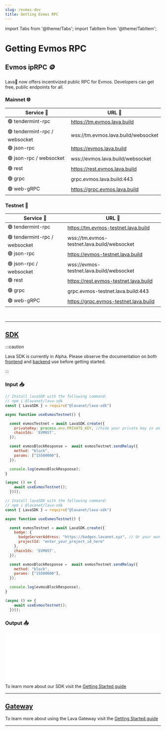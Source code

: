 ```yaml
---
slug: /evmos-dev
title: Getting Evmos RPC
---
```


import Tabs from '@theme/Tabs';
import TabItem from '@theme/TabItem';

# Getting Evmos RPC

## Evmos ipRPC 🪙
Lava🌋 now offers incentivized public RPC for Evmos. Developers can get free, public endpoints for all.

### Mainnet 🌐

| Service 🔌          | URL 🔗                                 |
|---------------------|----------------------------------------|
| 🟢 tendermint-rpc    | https://tm.evmos.lava.build            |
| 🟢 tendermint-rpc / websocket | wss://tm.evmos.lava.build/websocket |
| 🟢 json-rpc          | https://evmos.lava.build               |
| 🟢 json-rpc / websocket | wss://evmos.lava.build/websocket     |
| 🟢 rest              | https://rest.evmos.lava.build          |
| 🟢 grpc              | grpc.evmos.lava.build:443              |
| 🟢 web-gRPC          | https://grpc.evmos.lava.build          |


### Testnet 🧪

| Service 🔌                  | URL 🔗                                    |
|-----------------------------|-------------------------------------------|
| 🟢 tendermint-rpc            | https://tm.evmos-testnet.lava.build       |
| 🟢 tendermint-rpc / websocket | wss://tm.evmos-testnet.lava.build/websocket |
| 🟢 json-rpc                  | https://evmos-testnet.lava.build          |
| 🟢 json-rpc / websocket      | wss://evmos-testnet.lava.build/websocket  |
| 🟢 rest                      | https://rest.evmos-testnet.lava.build     |
| 🟢 grpc                      | grpc.evmos-testnet.lava.build:443         |
| 🟢 web-gRPC                  | https://grpc.evmos-testnet.lava.build     |


<br />
<hr />

## [SDK](https://github.com/lavanet/lava-sdk)

:::caution 

Lava SDK is currently in Alpha. Please observe the documentation on both [frontend](https://docs.lavanet.xyz/sdk-frontend?utm_source=getting-evmos-rpc&utm_medium=docs&utm_campaign=docs-to-docs) and [backend](https://docs.lavanet.xyz/sdk-backend?utm_source=getting-evmos-rpc&utm_medium=docs&utm_campaign=docs-to-docs) use before getting started.

:::


### Input 📥

<Tabs>
<TabItem value="backend" label="BackEnd">

```jsx
// Install lavaSDK with the following command:
// npm i @lavanet/lava-sdk
const { LavaSDK } = require("@lavanet/lava-sdk")

async function useEvmosTestnet() {

  const evmosTestnet = await LavaSDK.create({
    privateKey: process.env.PRIVATE_KEY, //hide your private key in an environmental variable
    chainIds: 'EVMOST',
  });

  const evmosBlockResponse =  await evmosTestnet.sendRelay({
    method: "block",
    params: ["15500000"],
  });

  console.log(evmosBlockResponse);
}

(async () => {
    await useEvmosTestnet();
  })();
```
</TabItem>
<TabItem value="frontend" label="FrontEnd">

```jsx
// Install lavaSDK with the following command:
// npm i @lavanet/lava-sdk
const { LavaSDK } = require("@lavanet/lava-sdk")

async function useEvmosTestnet() {

  const evmosTestnet = await LavaSDK.create({
    badge: {
      badgeServerAddress: "https://badges.lavanet.xyz", // Or your own Badge-Server URL 
      projectId: "enter_your_project_id_here" 
    },
    chainIds: 'EVMOST',
  });

  const evmosBlockResponse =  await evmosTestnet.sendRelay({
    method: "block",
    params: ["15500000"],
  });

  console.log(evmosBlockResponse);
}

(async () => {
    await useEvmosTestnet();
  })();
```

</TabItem>
</Tabs>

### Output 📤

<iframe width="100%" src="/img/chains/evmos_call.webm" frameborder="0" allow="autoplay; encrypted-media; gyroscope; picture-in-picture" allowfullscreen></iframe>

To learn more about our SDK visit the [Getting Started guide](https://docs.lavanet.xyz/sdk-getting-started?utm_source=getting-evmos-rpc&utm_medium=docs&utm_campaign=docs-to-docs)

<hr />

## [Gateway](https://gateway.lavanet.xyz/?utm_source=evmos-dev&utm_medium=docs&utm_campaign=docs-to-gateway)

To learn more about using the Lava Gateway visit the [Getting Started guide](https://docs.lavanet.xyz/gateway-getting-started?utm_source=evmos-dev&utm_medium=docs&utm_campaign=docs-to-docs)

<hr />
<br />